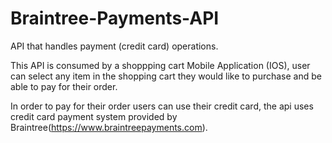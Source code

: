 # Braintree-Payments-API
API that handles payment (credit card) operations.

This API is consumed by a shoppping cart Mobile Application (IOS), user can select any item in the shopping cart they would 
like to purchase and be able to pay for their order.

In order to pay for their order users can use their credit card, the api uses credit card payment system provided by 
Braintree(https://www.braintreepayments.com).


